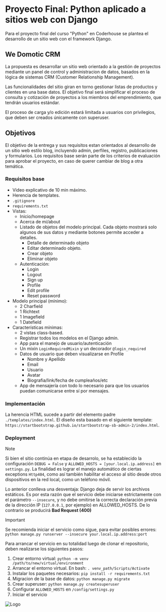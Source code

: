 # Proyecto Final: Python aplicado a sitios web con Django
Para el proyecto final del curso "Python" en Coderhouse se plantea el desarrollo de un sitio web con el framework Django. 

## We Domotic CRM
La propuesta es desarrollar un sitio web orientado a la gestión de proyectos mediante un panel de control y administracion de datos, basados en la lógica de sistemas CRM (Customer Relationship Management).

Las funcionalidades del sitio giran en torno gestionar listas de productos y clientes en una base datos. 
El objetivo final será simplificar el proceso de consulta y cotización de proyectos a los miembros del emprendimiento, que tendrán usuarios estándar.

El proceso de carga y/o edición estará limitada a usuarios con privilegios, que deben ser creados únicamente con superuser.

## Objetivos
El objetivo de la entrega y sus requisitos estan orientados al desarrollo de un sitio web estilo blog, incluyendo admin, perfiles, registro, publicaciones y formularios. 
Los requisitos base serán parte de los criterios de evaluación para aprobar el proyecto, en caso de querer cambiar de blog a otra temática.
### Requisitos base
- Video explicativo de 10 min máximo.
- Herencia de templates.
- `.gitignore` 
- `requirements.txt`
- Vistas:
    - Inicio/homepage
    - Acerca de mi/about
    - Listado de objetos del modelo principal. Cada objeto mostrará solo algunos de sus datos y mediante botones permite acceder a detalles.
        - Detalle de determinado objeto
        - Editar determinado objeto.
        - Crear objeto
        - Eliminar objeto
    - Autenticación:
        - Login
        - Logout
        - Sign up
        - Profile
        - Edit profile
        - Reset password
- Modelo principal (mínimo):
    - 2 Charfield
    - 1 Richtext
    - 1 Imagefield
    - 1 Datefield
- Características mínimas:
    - 2 vistas class-based.
    - Registrar todos los modelos en el Django admin.
    - App para el manejo de usuario/autenticación
    - Un mixin `LoginRequiredMixin` y un decorador `@login_required`
    - Datos de usuario que deben visualizarse en Profile
        - Nombre y Apellido
        - Email
        - Usuario
        - Avatar
        - Biografia/link/fecha de cumpleaños/etc
    - App de mensajería con todo lo necesario para que los usuarios puedan comunicarse entre sí por mensajes.

### Implementación
La herencia HTML sucede a partir del elemento padre `./templates/index.html`. El diseño esta basado en el siguiente template: `https://startbootstrap.github.io/startbootstrap-sb-admin-2/index.html`.

### Deployment
> [!NOTE] 
> Si bien el sitio continúa en etapa de desarrolo, se ha establecido la configuración `DEBUG = False` y `ALLOWED_HOSTS = [your.local.ip.address]` en `settings.py`. La finalidad es lograr el manejo automático de ciertas exceptions `Http404`, como así también habilitar el acceso al sitio desde otros dispositivos en la red local, como un teléfono móvil.

Lo anterior conlleva una desventaja: Django deja de servir los archivos estáticos. Es por esta razón que el servicio debe iniciarse estrictamente con el parámetro `--insecure`, y no debe omitirse la correcta declaración previa de la dirección IP (`127.0.0.1`, por ejemplo) en ALLOWED_HOSTS. De lo contrario se producirá **Bad Request (400)**

> [!IMPORTANT]
Se recomienda iniciar el servicio como sigue, para evitar posibles errores:
```python manage.py runserver --insecure your.local.ip.address:port```

Para arrancar el servicio en su totalidad luego de clonar el repositorio, deben realizarse los siguientes pasos:
1. Crear entorno virtual: ```python -m venv /path/to/new/virtual/environment```
2. Arrancar el entorno virtual. En bash: ```. venv_path/Scripts/Activate```
3. Instalar los paquetes necesarios: ```pip install -r requirements.txt```
4. Migracion de la base de datos: ```python manage.py migrate```
5. Crear superuser: ```python manage.py createsuperuser```
6. Configurar `ALLOWED_HOSTS` en `/config/settings.py`
7. Iniciar el servicio

![Logo](https://wedomotic.netlify.app/Images/logos/fondo.png)
<!-- 
### future updates*
- El título de cada clase de producto en el listado será un acceso a la ruta `/products/<product_class>/` para filtrar los productos por clase.
    - Cada producto mostrará una información mínima y tendrá un botón `**Detalles**` que permitirá acceder a todos los usuarios registrados a sus datos, en la ruta `/products/<product_class>/<product_id>` 
    - En esa vista, a usuarios con privilegios, les permitirá acceder a borrar y editar dicho objeto.
-->